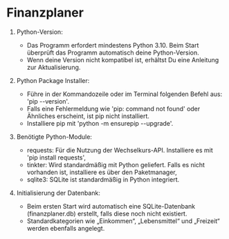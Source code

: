 # Finanzplaner

1. Python-Version:
    - Das Programm erfordert mindestens Python 3.10. Beim Start überprüft das Programm automatisch deine Python-Version. 
    - Wenn deine Version nicht kompatibel ist, erhältst Du eine Anleitung zur Aktualisierung.
   


2. Python Package Installer:
    - Führe in der Kommandozeile oder im Terminal folgenden Befehl aus: 'pip --version'. 
    - Falls eine Fehlermeldung wie 'pip: command not found' oder Ähnliches erscheint, ist pip nicht installiert.
    - Installiere pip mit 'python -m ensurepip --upgrade'.


3. Benötigte Python-Module:
    - requests: Für die Nutzung der Wechselkurs-API. Installiere es mit 'pip install requests',
    - tinkter: Wird standardmäßig mit Python geliefert. Falls es nicht vorhanden ist, installiere es über den Paketmanager,
    - sqlite3: SQLite ist standardmäßig in Python integriert.


4. Initialisierung der Datenbank:
    - Beim ersten Start wird automatisch eine SQLite-Datenbank (finanzplaner.db) erstellt, falls diese noch nicht existiert. 
    - Standardkategorien wie „Einkommen“, „Lebensmittel“ und „Freizeit“ werden ebenfalls angelegt.


